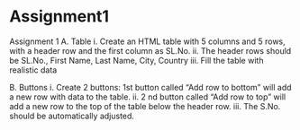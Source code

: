 # Assignment1
Assignment 1 
A. Table i. Create an HTML table with 5 columns and 5 rows, with a header row  and the first column as SL.No. 
ii. The header rows should be SL.No., First Name, Last Name, City, Country 
iii. Fill the table with realistic data 

B. Buttons 
i. Create 2 buttons: 1st button called “Add row to bottom” will add a  new row with data to the table. 
ii. 2 nd button called “Add row to top” will add a new row to the top of  the table below the header row.
iii. The S.No. should be automatically adjusted.
